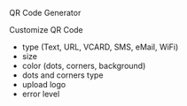 QR Code Generator

Customize QR Code 
- type (Text, URL, VCARD, SMS, eMail, WiFi) 
- size
- color (dots, corners, background)
- dots and corners type
- upload logo
- error level
